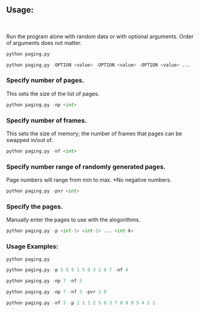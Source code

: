 ## Usage:
<br>

Run the program alone with random data or with optional arguments. Order of arguments does not matter.

```python
python paging.py
````

```python
python paging.py -OPTION <value> -OPTION <value> -OPTION <value> ...
````

### Specify number of pages.
This sets the size of the list of pages.

```python
python paging.py -np <int>
````

### Specify number of frames.
This sets the size of memory; the number of frames that pages can be swapped in/out of.

```python
python paging.py -nf <int>
````

### Specify number range of randomly generated pages.
Page numbers will range from min to max. *No negative numbers.

```python
python paging.py -pvr <int>
````

### Specify the pages.
Manually enter the pages to use with the alogorithms.

```python
python paging.py -p <int-1> <int-2> ... <int-k>
````

### Usage Examples:

```python
python paging.py
````

```python
python paging.py -p 5 5 5 1 5 6 3 2 8 7 -nf 4
````

```python
python paging.py -np 7 -nf 3
````

```python
python paging.py -np 7 -nf 3 -pvr 1 9
````

```python
python paging.py -nf 3 -p 1 1 1 2 5 6 3 7 8 9 9 5 4 2 1
````
